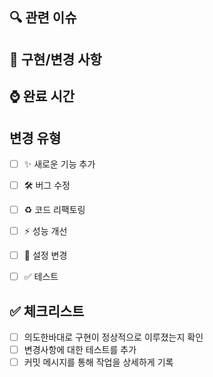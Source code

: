 ## 🔍 관련 이슈
<!-- 관련된 이슈 번호를 적어주세요. 예: #123 -->

## 📝 구현/변경 사항
<!-- 이 PR에서 변경한 내용을 간단히 요약해주세요 -->

## ⌚ 완료 시간

## 변경 유형
<!-- 해당하는 항목에 x를 표시해주세요 -->
- [ ] ✨ 새로운 기능 추가
- [ ] 🛠 버그 수정
- [ ] ♻️ 코드 리팩토링
- [ ] ⚡ 성능 개선
- [ ] 🔧 설정 변경
- [ ] ✅ 테스트


## ✅ 체크리스트
<!-- PR을 제출하기 전에 확인해야 할 사항들입니다 -->
- [ ] 의도한바대로 구현이 정상적으로 이루졌는지 확인
- [ ] 변경사항에 대한 테스트를 추가
- [ ] 커밋 메시지를 통해 작업을 상세하게 기록
